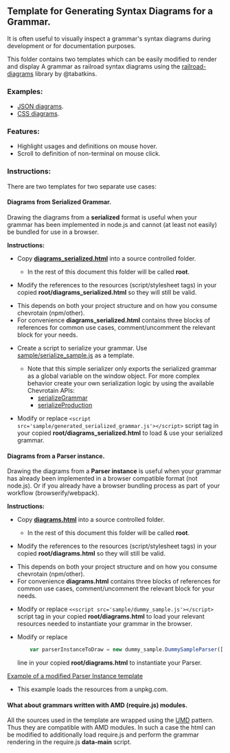 ## Template for Generating Syntax Diagrams for a Grammar.
 
It is often useful to visually inspect a grammar's syntax diagrams during development
or for documentation purposes.

This folder contains two templates which can be easily modified to render and display
A grammar as railroad syntax diagrams using the [railroad-diagrams](https://github.com/tabatkins/railroad-diagrams)
library by @tabatkins.

### Examples:
* [JSON diagrams](http://sap.github.io/chevrotain/diagrams_sample/diagrams_sample.html).
* [CSS diagrams](https://rawgit.com/SAP/chevrotain/master/examples/grammars/css/css_diagrams.html).
 
 
### Features:
  * Highlight usages and definitions on mouse hover.
  * Scroll to definition of non-terminal on mouse click. 
 

### Instructions:
There are two templates for two separate use cases:

#### Diagrams from Serialized Grammar.
Drawing the diagrams from a **serialized** format is useful when your grammar has been implemented in node.js
and cannot (at least not easily) be bundled for use in a browser.

**Instructions:**
- Copy **[diagrams_serialized.html](https://github.com/SAP/chevrotain/blob/master/diagrams/diagrams_serialized.html)** into a source controlled folder.
  * In the rest of this document this folder will be called **root**.

- Modify the references to the resources (script/stylesheet tags) in your copied **root/diagrams_serialized.html** so they will still be valid.
 * This depends on both your project structure and on how you consume chevrotain (npm/other).
 * For convenience **diagrams_serialized.html** contains three blocks of references for common use cases,
   comment/uncomment the relevant block for your needs. 

- Create a script to serialize your grammar. Use [sample/serialize_sample.js](https://github.com/SAP/chevrotain/blob/master/diagrams/sample/serialize_sample.js)
  as a template. 
  * Note that this simple serializer only exports the serialized grammar as a global variable on the window object.
    For more complex behavior create your own serialization logic by using the available Chevrotain APIs:
    - [serializeGrammar](http://sap.github.io/chevrotain/documentation/0_20_0/modules/gast.html#serializegrammar) 
    - [serializeProduction](http://sap.github.io/chevrotain/documentation/0_20_0/modules/gast.html#serializeproduction)

- Modify or replace 
  ```<script src='sample/generated_serialized_grammar.js'></script>```
  script tag in your copied **root/diagrams_serialized.html** to load & use your serialized grammar.


#### Diagrams from a Parser instance.
Drawing the diagrams from a **Parser instance** is useful when your grammar has already been implemented in a browser compatible format
(not node.js). Or if you already have a browser bundling process as part of your workflow (browserify/webpack).

**Instructions:**
- Copy **[diagrams.html](https://github.com/SAP/chevrotain/blob/master/diagrams/diagrams.html)** into a source controlled folder.
  * In the rest of this document this folder will be called **root**.

- Modify the references to the resources (script/stylesheet tags) in your copied **root/diagrams.html** so they will still be valid.
 * This depends on both your project structure and on how you consume chevrotain (npm/other).
 * For convenience **diagrams.html** contains three blocks of references for common use cases,
   comment/uncomment the relevant block for your needs. 

- Modify or replace 
  ```<<script src='sample/dummy_sample.js'></script>``` 
  script tag in your copied **root/diagrams.html** to load your relevant resources needed to instantiate your grammar in the browser.
   
- Modify or replace 
   ```javascript
       var parserInstanceToDraw = new dummy_sample.DummySampleParser([]);
   ``` 
  line in your copied **root/diagrams.html** to instantiate your Parser.
  
   
[Example of a modified Parser Instance template](https://github.com/SAP/chevrotain/blob/master/examples/grammars/css/css_diagrams.html)
 * This example loads the resources from a unpkg.com.
   

#### What about grammars written with AMD (require.js) modules.
All the sources used in the template are wrapped using the [UMD](https://github.com/umdjs/umd) pattern.
Thus they are compatible with AMD modules. In such a case the html can be modified to additionally load require.js and perform
the grammar rendering in the require.js **data-main** script.

